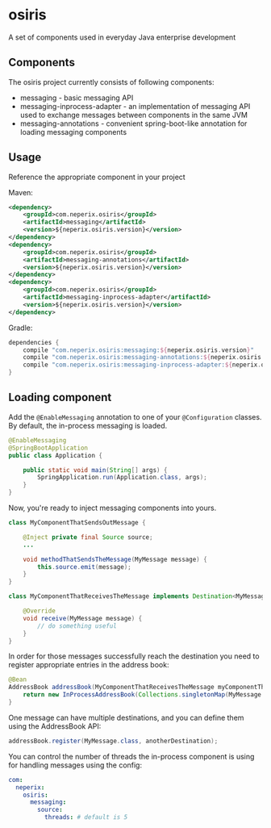 # osiris
A set of components used in everyday Java enterprise development

## Components
The osiris project currently consists of following components:
- messaging - basic messaging API
- messaging-inprocess-adapter - an implementation of messaging API used to exchange messages between components in the same JVM
- messaging-annotations - convenient spring-boot-like annotation for loading messaging components

## Usage
Reference the appropriate component in your project

Maven:
``` pom.xml
<dependency>
    <groupId>com.neperix.osiris</groupId>
    <artifactId>messaging</artifactId>
    <version>${neperix.osiris.version}</version>
</dependency>
<dependency>
    <groupId>com.neperix.osiris</groupId>
    <artifactId>messaging-annotations</artifactId>
    <version>${neperix.osiris.version}</version>
</dependency>
<dependency>
    <groupId>com.neperix.osiris</groupId>
    <artifactId>messaging-inprocess-adapter</artifactId>
    <version>${neperix.osiris.version}</version>
</dependency>
```

Gradle:
``` build.gradle
dependencies {
    compile "com.neperix.osiris:messaging:${neperix.osiris.version}"
    compile "com.neperix.osiris:messaging-annotations:${neperix.osiris.version}"
    compile "com.neperix.osiris:messaging-inprocess-adapter:${neperix.osiris.version}"
}
```

## Loading component

Add the `@EnableMessaging` annotation to one of your `@Configuration` classes. By default, the in-process messaging is loaded.

``` java
@EnableMessaging
@SpringBootApplication
public class Application {

    public static void main(String[] args) {
        SpringApplication.run(Application.class, args);
    }
}
```

Now, you're ready to inject messaging components into yours.
``` java
class MyComponentThatSendsOutMessage {

    @Inject private final Source source;
    ...

    void methodThatSendsTheMessage(MyMessage message) {
        this.source.emit(message);
    }
}

class MyComponentThatReceivesTheMessage implements Destination<MyMessage> {

    @Override
    void receive(MyMessage message) {
        // do something useful
    }
}
```

In order for those messages successfully reach the destination you need to register appropriate entries in the address book:
``` java
@Bean
AddressBook addressBook(MyComponentThatReceivesTheMessage myComponentThatReceivesTheMessage) {
    return new InProcessAddressBook(Collections.singletonMap(MyMessage.class, myComponentThatReceivesTheMessage);
}
```

One message can have multiple destinations, and you can define them using the AddressBook API:
``` java
addressBook.register(MyMessage.class, anotherDestination);
```

You can control the number of threads the in-process component is using for handling messages using the config:
``` yaml
com:
  neperix:
    osiris:
      messaging:
        source:
          threads: # default is 5
```
